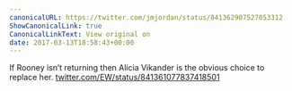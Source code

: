 ```yaml
---
canonicalURL: https://twitter.com/jmjordan/status/841362907527053312
ShowCanonicalLink: true
CanonicalLinkText: View original on
date: 2017-03-13T18:58:43+00:00
---
```

If Rooney isn’t returning then Alicia Vikander is the obvious choice to replace her. [twitter.com/EW/status/841361077837418501](https://twitter.com/EW/status/841361077837418501)